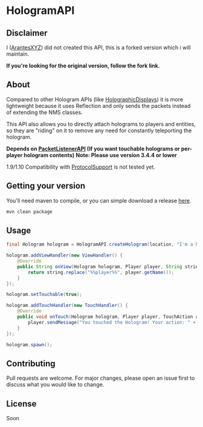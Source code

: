 # HologramAPI

## Disclaimer

I ([ArantesXYZ](https://github.com/arantesxyz)) did not created this API, this is a forked version which i will maintain.

**If you're looking for the original version, follow the fork link.**

## About

Compared to other Hologram APIs (like [HolographicDisplays](https://github.com/filoghost/HolographicDisplays)) it is more lightweight because it uses Reflection and only sends the packets instead of extending the NMS classes.

This API also allows you to directly attach holograms to players and entities, so they are "riding" on it to remove any need for constantly teleporting the hologram.

**Depends on [PacketListenerAPI](https://github.com/InventivetalentDev/PacketListenerAPI) (If you want touchable holograms or per-player hologram contents)**
**Note: Please use version 3.4.4 or lower**

1.9/1.10 Compatibility with [ProtocolSupport](https://github.com/ProtocolSupport/ProtocolSupport) is not tested yet.

## Getting your version

You'll need maven to compile, or you can simple download a release [here](https://github.com/arantesxyz/HologramAPI/releases).

```bash
mvn clean package
```

## Usage

```java
final Hologram hologram = HologramAPI.createHologram(location, "I'm a hologram. Hey %%player%%!");

hologram.addViewHandler(new ViewHandler() {
    @Override
    public String onView(Hologram hologram, Player player, String string) {
        return string.replace("%%player%%", player.getName());
    }
});

hologram.setTouchable(true);

hologram.addTouchHandler(new TouchHandler() {
    @Override
    public void onTouch(Hologram hologram, Player player, TouchAction action) {
        player.sendMessage("You touched the Hologram! Your action: " + action);
    }
});

hologram.spawn();
```

## Contributing

Pull requests are welcome. For major changes, please open an issue first to discuss what you would like to change.

## License

Soon
